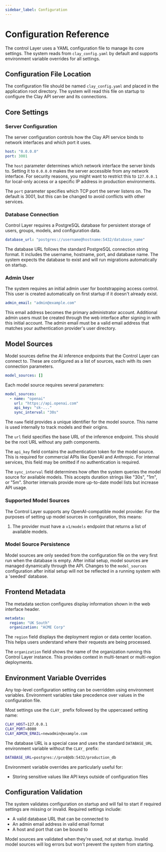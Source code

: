 ```yaml
---
sidebar_label: Configuration
---
```

# Configuration Reference

The control Layer uses a YAML configuration file to manage its core settings. The
system reads from `clay_config.yaml` by default and supports environment
variable overrides for all settings.

## Configuration File Location

The configuration file should be named `clay_config.yaml` and placed in the
application root directory. The system will read this file on startup to
configure the Clay API server and its connections.

## Core Settings

### Server Configuration

The server configuration controls how the Clay API service binds to network
interfaces and which port it uses.

```yaml
host: "0.0.0.0"
port: 3001
```

The `host` parameter determines which network interface the server binds to.
Setting it to `0.0.0.0` makes the server accessible from any network interface.
For security reasons, you might want to restrict this to `127.0.0.1` for
local-only access or a specific IP address in production environments.

The `port` parameter specifies which TCP port the server listens on. The
default is 3001, but this can be changed to avoid conflicts with other
services.

### Database Connection

Control Layer requires a PostgreSQL database for persistent storage of users,
groups, models, and configuration data.

```yaml
database_url: "postgres://username@hostname:5432/database_name"
```

The database URL follows the standard PostgreSQL connection string format. It
includes the username, hostname, port, and database name. The system expects
the database to exist and will run migrations automatically on startup.

### Admin User

The system requires an initial admin user for bootstrapping access control.
This user is created automatically on first startup if it doesn't already
exist.

```yaml
admin_email: "admin@example.com"
```

This email address becomes the primary administrator account. Additional admin
users must be created through the web interface after signing in with this
initial account. The admin email must be a valid email address that matches
your authentication provider's user directory.

## Model Sources

Model sources define the AI inference endpoints that the Control Layer can
connect to. These are configured as a list of sources, each with its own
connection parameters.

```yaml
model_sources: []
```

Each model source requires several parameters:

```yaml
model_sources:
  - name: "openai"
    url: "https://api.openai.com"
    api_key: "sk-..."
    sync_interval: "30s"
```

The `name` field provides a unique identifier for the model source. This name
is used internally to track models and their origins.

The `url` field specifies the base URL of the inference endpoint. This should
be the root URL without any path components.

The `api_key` field contains the authentication token for the model source.
This is required for commercial APIs like OpenAI and Anthropic. For internal
services, this field may be omitted if no authentication is required.

The `sync_interval` field determines how often the system queries the model
source for available models. This accepts duration strings like "30s", "1m", or
"5m". Shorter intervals provide more up-to-date model lists but increase API
usage.

### Supported Model Sources

The Control Layer supports any OpenAI-compatible model provider.
For the purposes of setting up model sources in configuration, this means:

1. The provider must have a `v1/models` endpoint that returns a list of
   available models.

### Model Source Persistence

Model sources are only seeded from the configuration file on the very first run
when the database is empty. After initial setup, model sources are managed
dynamically through the API. Changes to the `model_sources` configuration
after initial setup will not be reflected in a running system with a 'seeded'
database.

## Frontend Metadata

The metadata section configures display information shown in the web interface header.

```yaml
metadata:
  region: "UK South"
  organization: "ACME Corp"
```

The `region` field displays the deployment region or data center location. This
helps users understand where their requests are being processed.

The `organization` field shows the name of the organization running this
Control Layer instance. This provides context in multi-tenant or multi-region
deployments.

## Environment Variable Overrides

Any top-level configuration setting can be overridden using environment
variables. Environment variables take precedence over values in the
configuration file.

Most settings use the `CLAY_` prefix followed by the uppercased setting name:

```bash
CLAY_HOST=127.0.0.1
CLAY_PORT=8080
CLAY_ADMIN_EMAIL=newadmin@example.com
```

The database URL is a special case and uses the standard `DATABASE_URL`
environment variable without the `CLAY_` prefix:

```bash
DATABASE_URL=postgres://prod@db:5432/production_db
```

Environment variable overrides are particularly useful for:

- Storing sensitive values like API keys outside of configuration files

## Configuration Validation

The system validates configuration on startup and will fail to start if
required settings are missing or invalid. Required settings include:

- A valid database URL that can be connected to
- An admin email address in valid email format
- A host and port that can be bound to

Model sources are validated when they're used, not at startup. Invalid model
sources will log errors but won't prevent the system from starting.
